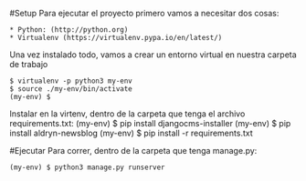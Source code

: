 #Setup
Para ejecutar el proyecto primero vamos a necesitar dos cosas:

    * Python: (http://python.org)
    * Virtualenv (https://virtualenv.pypa.io/en/latest/)

Una vez instalado todo, vamos a crear un entorno virtual en nuestra carpeta de trabajo

    $ virtualenv -p python3 my-env
    $ source ./my-env/bin/activate
    (my-env) $

Instalar en la virtenv, dentro de la carpeta que tenga el archivo requirements.txt:
	(my-env) $ pip install djangocms-installer
	(my-env) $ pip install aldryn-newsblog
	(my-env) $ pip install -r requirements.txt

#Ejecutar
Para correr, dentro de la carpeta que tenga manage.py:

	(my-env) $ python3 manage.py runserver

